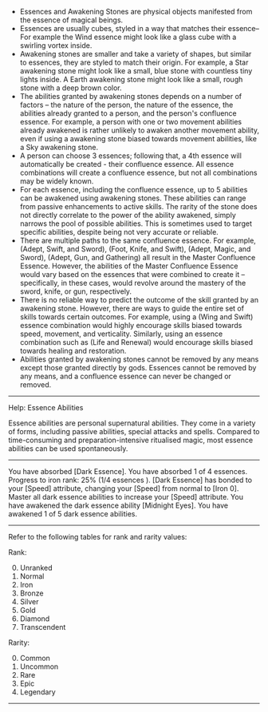 - Essences and Awakening Stones are physical objects manifested from the essence of magical beings.
- Essences are usually cubes, styled in a way that matches their essence–For example the Wind essence might look like a glass cube with a swirling vortex inside.
- Awakening stones are smaller and take a variety of shapes, but similar to essences, they are styled to match their origin. For example, a Star awakening stone might look like a small, blue stone with countless tiny lights inside. A Earth awakening stone might look like a small, rough stone with a deep brown color.
- The abilities granted by awakening stones depends on a number of factors – the nature of the person, the nature of the essence, the abilities already granted to a person, and the person's confluence essence. For example, a person with one or two movement abilities already awakened is rather unlikely to awaken another movement ability, even if using a awakening stone biased towards movement abilities, like a Sky awakening stone.
- A person can choose 3 essences; following that, a 4th essence will automatically be created - their confluence essence. All essence combinations will create a confluence essence, but not all combinations may be widely known.
- For each essence, including the confluence essence, up to 5 abilities can be awakened using awakening stones. These abilities can range from passive enhancements to active skills. The rarity of the stone does not directly correlate to the power of the ability awakened, simply narrows the pool of possible abilities. This is sometimes used to target specific abilities, despite being not very accurate or reliable.
- There are multiple paths to the same confluence essence. For example, (Adept, Swift, and Sword), (Foot, Knife, and Swift), (Adept, Magic, and Sword), (Adept, Gun, and Gathering) all result in the Master Confluence Essence. However, the abilities of the Master Confluence Essence would vary based on the essences that were combined to create it – specifically, in these cases, would revolve around the mastery of the sword, knife, or gun, respectively.
- There is no reliable way to predict the outcome of the skill granted by an awakening stone. However, there are ways to guide the entire set of skills towards certain outcomes. For example, using a (Wing and Swift) essence combination would highly encourage skills biased towards speed, movement, and verticality. Similarly, using an essence combination such as (Life and Renewal) would encourage skills biased towards healing and restoration.
- Abilities granted by awakening stones cannot be removed by any means except those granted directly by gods. Essences cannot be removed by any means, and a confluence essence can never be changed or removed.

---

Help: Essence Abilities

Essence abilities are personal supernatural abilities. They come in a variety of forms, including passive abilities, special attacks and spells.
Compared to time-consuming and preparation-intensive ritualised magic, most essence abilities can be used spontaneously.

---

You have absorbed [Dark Essence]. You have absorbed 1 of 4 essences.
Progress to iron rank: 25% (1/4 essences ).
[Dark Essence] has bonded to your [Speed] attribute, changing your [Speed] from normal to [Iron 0]. Master all dark essence abilities to increase your [Speed] attribute.
You have awakened the dark essence ability [Midnight Eyes]. You have awakened 1 of 5 dark essence abilities.

---

Refer to the following tables for rank and rarity values:

Rank:

0. Unranked
1. Normal
2. Iron
3. Bronze
4. Silver
5. Gold
6. Diamond
7. Transcendent

Rarity:

0. Common
1. Uncommon
2. Rare
3. Epic
4. Legendary

---
